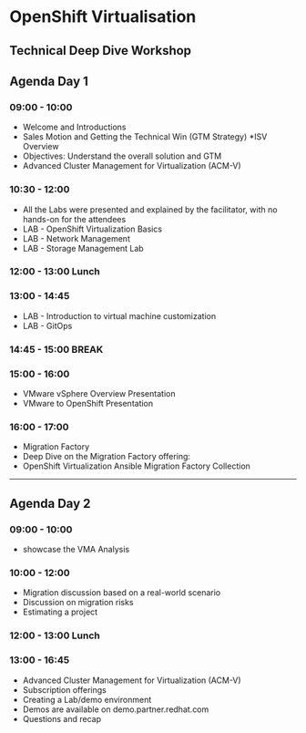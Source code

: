 # OpenShift Virtualisation
## Technical Deep Dive Workshop

## Agenda Day 1
### 09:00 - 10:00
* Welcome and Introductions
* Sales Motion and Getting the Technical Win (GTM Strategy)
*ISV Overview
* Objectives: Understand the overall solution and GTM
* Advanced Cluster Management for Virtualization (ACM-V)
### 10:30 - 12:00
* All the Labs were presented and explained by the facilitator, with no hands-on  for the attendees
* LAB - OpenShift Virtualization Basics
* LAB - Network Management
* LAB - Storage Management Lab
### 12:00 - 13:00 Lunch
### 13:00 - 14:45
* LAB - Introduction to virtual machine customization
* LAB - GitOps
### 14:45 - 15:00 BREAK
### 15:00 - 16:00
* VMware vSphere Overview Presentation
* VMware to OpenShift Presentation
### 16:00 - 17:00
* Migration Factory
* Deep Dive on the Migration Factory offering:
* OpenShift Virtualization Ansible Migration Factory Collection
----------------
## Agenda Day 2
### 09:00 - 10:00
* showcase the VMA Analysis
### 10:00 - 12:00
* Migration discussion based on a real-world scenario 
* Discussion on migration risks 
* Estimating a project
### 12:00 - 13:00 Lunch
### 13:00 - 16:45
* Advanced Cluster Management for Virtualization (ACM-V)
* Subscription offerings
* Creating a Lab/demo environment
* Demos are available on demo.partner.redhat.com
* Questions and recap

